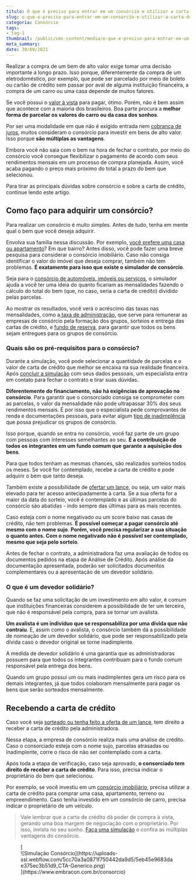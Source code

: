 ```yaml
---
titulo: O que é preciso para entrar em um consórcio e utilizar a carta de crédito?
slug: o-que-e-preciso-para-entrar-em-um-consorcio-e-utilizar-a-carta-de-credito
categoria: Consórcio
tags:
- tag-1
thumbnail: /public/cms-content/media/o-que-e-preciso-para-entrar-em-um-consorcio-e-utilizar-a-carta-de-credito.jpg
meta_summary: 
date: 30/09/2021
---
```

Realizar a compra de um bem de alto valor exige tomar uma decisão importante a longo prazo. Isso porque, diferentemente da compra de um eletrodoméstico, por exemplo, que pode ser parcelado por meio de boleto ou cartão de crédito sem passar por aval de alguma instituição financeira, a compra de um carro ou uma casa depende de muitos fatores.

Se você possui o [valor à vista](https://www.embracon.com.br/blog/saiba-quais-sao-os-pontos-positivos-e-negativos-de-pagar-a-vista-e-parcelado) para pagar, ótimo. Porém, não é bem assim que acontece com a maioria dos brasileiros. Boa parte procura a **melhor forma de parcelar os valores do carro ou da casa dos sonhos**.

Por ser uma modalidade em que não é exigido entrada nem [cobrança de juros](https://www.embracon.com.br/blog/consorcio-nao-tem-juros-entenda), muitos consideram o consórcio para investir em bens de alto valor. Isso porque **são múltiplas as vantagens**.

Embora você não saia com o bem na hora de fechar o contrato, por meio do consórcio você consegue flexibilizar o pagamento de acordo com seus rendimentos mensais em um processo de compra planejada. Assim, você acaba pagando o preço mais próximo do total a prazo do bem que selecionou.

Para tirar as principais dúvidas sobre consórcio e sobre a carta de crédito, continue lendo este artigo.

Como faço para adquirir um consórcio?
-------------------------------------

Para realizar um consórcio é muito simples. Antes de tudo, tenha em mente qual o bem que você deseja adquirir.

Envolva sua família nessa discussão. Por exemplo, [você prefere uma casa ou apartamento](https://www.embracon.com.br/blog/hora-certa-comprar-imovel)? Em que bairro? Antes disso, você pode fazer uma breve pesquisa para considerar o consórcio imobiliário. Caso não consiga identificar o valor do imóvel que deseja comprar, também não tem problemas. **É exatamente para isso que existe o simulador de consórcio**.

Seja para o [consórcio de automóveis, imóveis ou serviços](https://www.embracon.com.br/blog/tipos-de-consorcio), o simulador ajuda a você ter uma ideia do quanto ficariam as mensalidades fazendo o cálculo do total do bem (que, no caso, seria a carta de crédito) dividido pelas parcelas.

Ao mostrar os resultados, você verá o acréscimo das taxas nas mensalidades, como a[ taxa de administração](https://www.embracon.com.br/conhecaoconsorcio/o-que-e-taxa-de-administracao), que serve para remunerar as empresas de consórcio pela formação dos grupos, sorteios e entrega das cartas de crédito, e [fundo de reserva](https://www.embracon.com.br/blog/entenda-como-funciona-a-devolucao-do-fundo-de-reserva), para garantir que todos os bens sejam entregues para os grupos de consórcio.

### Quais são os pré-requisitos para o consórcio?

Durante a simulação, você pode selecionar a quantidade de parcelas e o valor de carta de crédito que melhor se encaixa na sua realidade financeira. Após [concluir a simulação](https://www.embracon.com.br/blog/simulacao-de-consorcio) com seus dados pessoais, um especialista entra em contato para fechar o contrato e tirar suas dúvidas.

**Diferentemente do financiamento, não há exigências de aprovação no consórcio**. Para garantir que o consorciado consiga se comprometer com as parcelas, o valor da mensalidade não pode ultrapassar 30% dos seus rendimentos mensais. É por isso que o especialista pede comprovantes de renda e documentações pessoais, para evitar algum [tipo de inadimplência](https://www.embracon.com.br/conhecaoconsorcio/o-que-pode-ocorrer-no-caso-de-atraso-ou-falta-de-pagamento-das-parcelas) que possa prejudicar os grupos de consórcio.

Isso porque, quando se entra no consórcio, você faz parte de um grupo com pessoas com interesses semelhantes ao seu. **É a contribuição de todos os integrantes em um fundo comum que garante a aquisição dos bens**.

Para que todos tenham as mesmas chances, são realizados sorteios todos os meses. Se você for contemplado, recebe a carta de crédito e pode adquirir o bem que tanto deseja.

Também existe a possibilidade de [ofertar um lance](https://www.embracon.com.br/blog/como-funcionam-os-tipos-de-lances-no-consorcio), ou seja, um valor mais elevado para ter acesso antecipadamente à carta. Se a sua oferta for a maior da data do sorteio, você é contemplado e as últimas parcelas do consórcio são abatidas - indo sempre das últimas para as mais recentes.

Caso esteja com o nome negativado ou um score baixo nas casas de crédito, não tem problemas. **É possível começar a pagar consórcio até mesmo com o nome sujo**. **Porém, você precisa regularizar a sua situação o quanto antes. Com o nome negativado não é possível ser contemplado, mesmo que seja pelo sorteio**.

Antes de fechar o contrato, a administradora faz uma avaliação de todos os documentos pedidos na etapa de Análise de Crédito. Após análise da documentação apresentada, poderão ser solicitados documentos complementares ou a apresentação de um devedor solidário.

### O que é um devedor solidário?

Quando se faz uma solicitação de um investimento em alto valor, é comum que instituições financeiras considerem a possibilidade de ter um terceiro, que não é responsável pela compra, para se tornar um avalista.

**Um avalista é um indivíduo que se responsabiliza por uma dívida que não contraiu**. E, assim como o avalista, o consórcio também dá a possibilidade de nomeação de um devedor solidário, que pode ser responsabilizado pela dívida caso o devedor original se torne inadimplente.

A medida de devedor solidário é uma garantia que as administradoras possuem para que todos os integrantes contribuam para o fundo comum responsável pela entrega dos bens.

Quando um grupo possui um ou mais inadimplentes gera um risco para os demais integrantes, já que todos colaboram mensalmente para pagar os bens que serão sorteados mensalmente.

Recebendo a carta de crédito
----------------------------

Caso você seja [sorteado ou tenha feito a oferta de um lance](https://www.embracon.com.br/blog/quais-sao-as-formas-de-contemplacao), tem direito a receber a carta de crédito pela administradora.

Nessa etapa, a empresa de consórcio realiza mais uma análise de crédito. Caso o consorciado esteja com o nome sujo, parcelas atrasadas ou inadimplente, corre o risco de não ser contemplado com a carta.

Após toda a etapa de verificação, caso seja aprovado, **o consorciado tem direito de receber a carta de crédito**. Para isso, precisa indicar o proprietário do bem que selecionou.

Por exemplo, se você investiu em um [consórcio imobiliário](https://www.embracon.com.br/blog/15-duvidas-sobre-consorcio-de-imoveis), precisa utilizar a carta de crédito para comprar uma casa, apartamento, terreno ou empreendimento. Caso tenha investido em um consórcio de carro, precisa indicar o proprietário de um veículo.

> Vale lembrar que a carta de crédito dá poder de compra à vista, gerando uma boa margem de negociação com o proprietário. Por isso, invista no seu sonho. [Faça uma simulação](https://www.embracon.com.br/consorcio) e confira as múltiplas vantagens do consórcio.

<figure class="w-richtext-figure-type-image w-richtext-align-center">[<div>![Simulação Consórcio](https://uploads-ssl.webflow.com/5cc70a3a0871f750442da9d5/5eb45e9683dae375ec3b51d9_CTA-Generico.png)</div>](https://www.embracon.com.br/consorcio)</figure>‍
